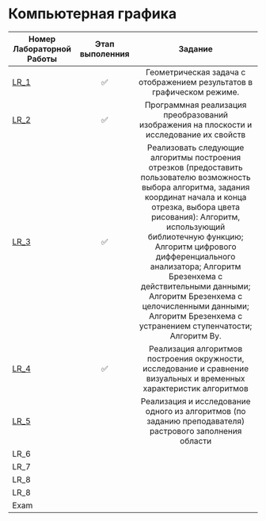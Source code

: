 # Компьютерная графика

| Номер Лабораторной Работы  |     Этап выполенния     |      Задание     |
| ------------- |:-------------:|:-------------:|
| [LR_1](https://github.com/AndreevAA/BMSTU/tree/master/eduSem_4/computerGraphics/LR_1) | ✅ | Геометрическая задача с отображением результатов в графическом режиме. |
| [LR_2](https://github.com/AndreevAA/BMSTU/tree/master/eduSem_4/computerGraphics/LR_2) | ✅ | Программная реализация преобразований изображения на плоскости и исследование их свойств |
| [LR_3](https://github.com/AndreevAA/BMSTU/tree/master/eduSem_4/computerGraphics/LR_3) | ✅ | Реализовать следующие алгоритмы построения отрезков (предоставить пользователю возможность выбора алгоритма, задания координат начала и конца отрезка, выбора цвета рисования): Алгоритм, использующий библиотечную функцию; Алгоритм цифрового дифференциального анализатора; Алгоритм Брезенхема с действительными данными; Алгоритм Брезенхема с целочисленными данными; Алгоритм Брезенхема с устранением ступенчатости; Алгоритм Ву. |
| [LR_4](https://github.com/AndreevAA/BMSTU/tree/master/eduSem_4/computerGraphics/LR_4) | ✅ | Реализация алгоритмов построения окружности, исследование и сравнение визуальных и временных характеристик алгоритмов|
| [LR_5](https://github.com/AndreevAA/BMSTU/tree/master/eduSem_4/computerGraphics/LR_5) |  | Реализация и исследование  одного из алгоритмов (по заданию преподавателя)  растрового заполнения области |
| LR_6 |  ||
| LR_7 |  ||
| LR_8 |  ||
| LR_8 |  ||
| Exam |||

